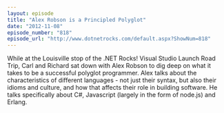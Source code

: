 ```yaml
---
layout: episode
title: "Alex Robson is a Principled Polyglot"
date: "2012-11-08"
episode_number: "818"
episode_url: "http://www.dotnetrocks.com/default.aspx?ShowNum=818"
---
```


While at the Louisville stop of the .NET Rocks! Visual Studio Launch Road Trip, Carl and Richard sat down with Alex Robson to dig deep on what it takes to be a successful polyglot programmer. Alex talks about the characteristics of different languages - not just their syntax, but also their idioms and culture, and how that affects their role in building software. He talks specifically about C#, Javascript (largely in the form of node.js) and Erlang.
